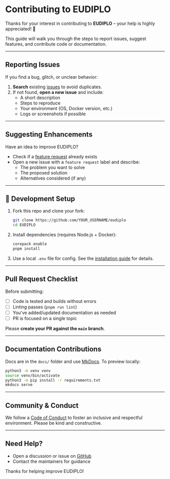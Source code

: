 # Contributing to EUDIPLO

Thanks for your interest in contributing to **EUDIPLO** – your help is highly
appreciated! 🎉

This guide will walk you through the steps to report issues, suggest features,
and contribute code or documentation.

---

## Reporting Issues

If you find a bug, glitch, or unclear behavior:

1. **Search** existing
   [issues](https://github.com/openwallet-foundation-labs/eudiplo/issues) to
   avoid duplicates.
2. If not found, **open a new issue** and include:
    - A short description
    - Steps to reproduce
    - Your environment (OS, Docker version, etc.)
    - Logs or screenshots if possible

---

## Suggesting Enhancements

Have an idea to improve EUDIPLO?

- Check if a
  [feature request](https://github.com/openwallet-foundation-labs/eudiplo/issues)
  already exists
- Open a new issue with a `feature request` label and describe:
    - The problem you want to solve
    - The proposed solution
    - Alternatives considered (if any)

---

## 🔧 Development Setup

1. Fork this repo and clone your fork:

    ```bash
    git clone https://github.com/YOUR_USERNAME/eudiplo
    cd EUDIPLO
    ```

2. Install dependencies (requires Node.js + Docker):

    ```bash
    corepack enable
    pnpm install
    ```

3. Use a local `.env` file for config. See the
   [installation guide](docs/getting-started/installation.md) for details.

---

## Pull Request Checklist

Before submitting:

- [ ] Code is tested and builds without errors
- [ ] Linting passes (`pnpm run lint`)
- [ ] You’ve added/updated documentation as needed
- [ ] PR is focused on a single topic

Please **create your PR against the `main` branch**.

---

## Documentation Contributions

Docs are in the `docs/` folder and use [MkDocs](https://www.mkdocs.org/). To
preview locally:

```bash
python3 -m venv venv
source venv/bin/activate
python3 -m pip install -r requirements.txt
mkdocs serve
```

---

## Community & Conduct

We follow a [Code of Conduct](CODE_OF_CONDUCT.md) to foster an inclusive and
respectful environment. Please be kind and constructive.

---

## Need Help?

- Open a discussion or issue on
  [GitHub](https://github.com/openwallet-foundation-labs/eudiplo/issues)
- Contact the maintainers for guidance

Thanks for helping improve EUDIPLO!
